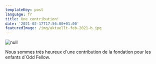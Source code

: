 ```yaml
---
templateKey: post
language: fr
title: Une contribution!
date: '2021-02-17T17:56:00+01:00'
featuredImage: /img/aktuellt-feb-2021-b.jpg
---
```

![null](/img/aktuellt-feb-2021-b.jpg)

Nous sommes très heureux d´une contribution de la fondation pour les enfants d´Odd Fellow.
